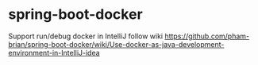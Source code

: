 # spring-boot-docker
Support run/debug docker in IntelliJ follow wiki 
https://github.com/pham-brian/spring-boot-docker/wiki/Use-docker-as-java-development-environment-in-IntelliJ-idea
